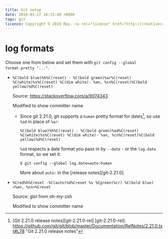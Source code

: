 ```yaml
---
title: Git setup
date: 2019-01-27 10:33:40 +0800
tags: git
licence: Copyright © 2019 Ray. <a rel="license" href="http://creativecommons.org/licenses/by/4.0/"><img alt="Creative Commons Attribution 4.0 International License" src="https://i.creativecommons.org/l/by/4.0/80x15.png" /></a>
---
```


# log formats

Choose one from below and set them with `git config --global format.pretty "..."`.

- `%C(bold blue)%h%C(reset) - %C(bold green)%ar%C(reset) %C(white)%s%C(reset) %C(dim white)- %an, %cn%C(reset)%C(bold yellow)%d%C(reset)`

  Source: <https://stackoverflow.com/a/9074343>

  Modified to show committer name

  - Since git 2.21.0, git supports a `human` pretty format for dates[^git-2.21.0-rel], so use `%ad` in place of `%ar`:

    `%C(bold blue)%h%C(reset) - %C(bold green)%ad%C(reset) %C(white)%s%C(reset) %C(dim white)- %an, %cn%C(reset)%C(bold yellow)%d%C(reset)`

    `%ad` respects a date format you pass in by `--date` - or the `log.date` format, so we set it:

    ```console
    $ git config --global log.date=auto:human
    ```

    More about `auto:` in the [release notes][git-2.21.0].


- `%Cred%h%Creset -%C(auto)%d%Creset %s %Cgreen(%cr) %C(bold blue)<%an, %cn>%Creset`

  Source: glol from oh-my-zsh

  Modified to show committer name

[^git-2.21.0-rel]: [Git 2.21.0 release notes][git-2.21.0-rel]
[git-2.21.0-rel]: https://github.com/git/git/blob/master/Documentation/RelNotes/2.21.0.txt#L78 "Git 2.21.0 release notes"
